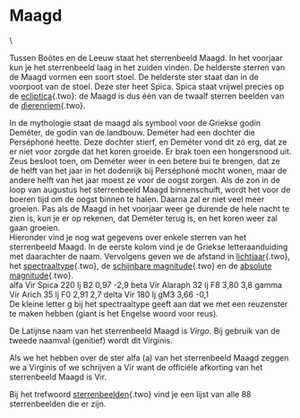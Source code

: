 # Maagd

\

Tussen Boötes en de Leeuw staat het sterrenbeeld Maagd. In het voorjaar
kun je het sterrenbeeld laag in het zuiden vinden. De helderste sterren
van de Maagd vormen een soort stoel. De helderste ster staat dan in de
voorpoot van de stoel. Deze ster heet Spica. Spica staat vrijwel precies
op de [ecliptica](ecliptic.html){.two}: de Maagd is dus één van de
twaalf sterren beelden van de [dierenriem](dierenri.html){.two}.

In de mythologie staat de maagd als symbool voor de Griekse godin
Deméter, de godin van de landbouw. Deméter had een dochter die
Perséphoné heette. Deze dochter stierf, en Deméter vond dit zó erg, dat
ze er niet voor zorgde dat het koren groeide. Er brak toen een
hongersnood uit. Zeus besloot toen, om Deméter weer in een betere bui te
brengen, dat ze de helft van het jaar in het dodenrijk bij Perséphoné
mocht wonen, maar de andere helft van het jaar moest ze voor de oogst
zorgen. Als de zon in de loop van augustus het sterrenbeeld Maagd
binnenschuift, wordt het voor de boeren tijd om de oogst binnen te
halen. Daarna zal er niet veel meer groeien. Pas als de Maagd in het
voorjaar weer ge durende de hele nacht te zien is, kun je er op rekenen,
dat Deméter terug is, en het koren weer zal gaan groeien.\
Hieronder vind je nog wat gegevens over enkele sterren van het
sterrenbeeld Maagd. In de eerste kolom vind je de Griekse
letteraanduiding met daarachter de naam. Vervolgens geven we de afstand
in [lichtjaar](lichtjaa.html){.two}, het
[spectraaltype](spectraa.html){.two}, de [schijnbare
magnitude](magnitud.html){.two} en de [absolute
magnitude](absolute.html){.two}.\
alfa Vir Spica 220 lj B2 0,97 -2,9 beta Vir Alaraph 32 lj F8 3,80 3,8
gamma Vir Arich 35 lj F0 2,91 2,7 delta Vir 180 lj gM3 3,66 -0,1\
De kleine letter g bij het spectraaltype geeft aan dat we met een
reuzenster te maken hebben (giant is het Engelse woord voor reus).

De Latijnse naam van het sterrenbeeld Maagd is *Virgo*. Bij gebruik van
de tweede naamval (genitief) wordt dit Virginis.

Als we het hebben over de ster alfa (a) van het sterrenbeeld Maagd
zeggen we a Virginis of we schrijven a Vir want de officiële afkorting
van het sterrenbeeld Maagd is Vir.

Bij het trefwoord [sterrenbeelden](sterrenb.html){.two} vind je een
lijst van alle 88 sterrenbeelden die er zijn.
